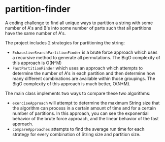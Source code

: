 # partition-finder
A coding challenge to find all unique ways to partition a string with some 
number of A's and B's into some number of parts such that all partitions have 
the same number of A's.

The project includes 2 strategies for partitioning the string:  
- <code>ExhaustiveSearchPartitionFinder</code> is a brute force approach which 
uses a recursive method to generate all permutations.  The BigO complexity of 
this approach is O(N^M)
- <code>FastPartitionFinder</code> which uses an approach which attempts to 
determine the number of A's in each partition and then determine how many 
different combinations are available within those groupings.  The BigO complexity
of this approach is much better, O(N+M).

The main class implements two ways to compare these two algorithms:
- <code>exerciseApproach</code> will attempt to determine the maximum String
size that the algorithm can process in a certain amount of time and for a certain
number of partitions.  In this approach, you can see the exponential behavior of 
the brute force approach, and the linear behavior of the fast approach.
- <code>compareApproaches</code> attempts to find the average run time for 
each strategy for every combination of String size and partition size. 